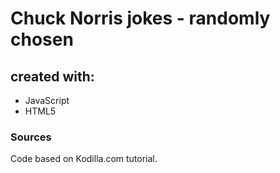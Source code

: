 # Chuck Norris jokes - randomly chosen
## created with:
* JavaScript
* HTML5

### Sources 
Code based on Kodilla.com tutorial. 
